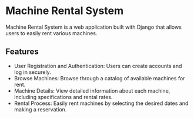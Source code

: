 # Machine Rental System

Machine Rental System is a web application built with Django that allows users to easily rent various machines.
## Features

- User Registration and Authentication: Users can create accounts and log in securely.
- Browse Machines: Browse through a catalog of available machines for rent.
- Machine Details: View detailed information about each machine, including specifications and rental rates.
- Rental Process: Easily rent machines by selecting the desired dates and making a reservation.

